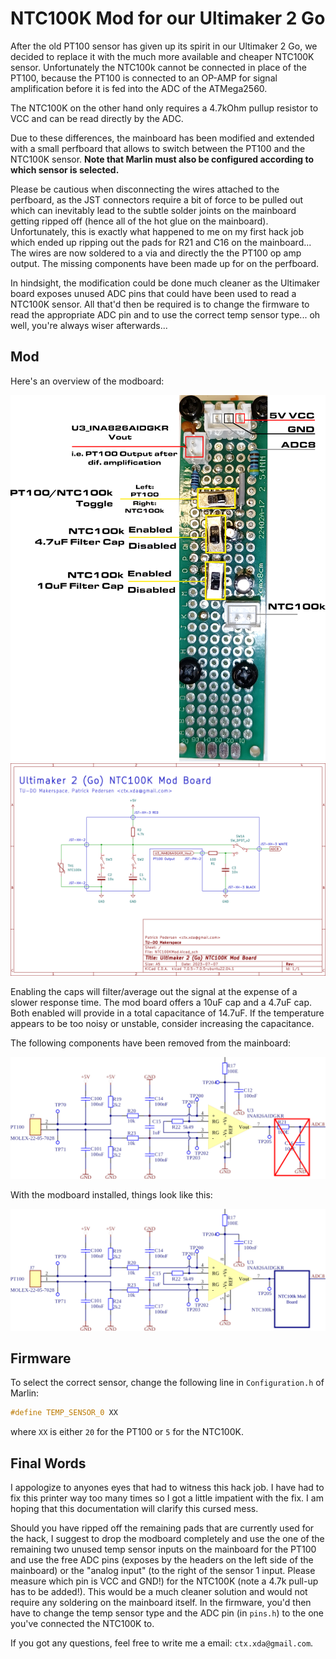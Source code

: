 # NTC100K Mod for our Ultimaker 2 Go

After the old PT100 sensor has given up its spirit in our Ultimaker 2 Go, we decided to replace it with the much more
available and cheaper NTC100K sensor. Unfortunately the NTC100k cannot be connected in place of the PT100, because the
PT100 is connected to an OP-AMP for signal amplification before it is fed into the ADC of the ATMega2560.

The NTC100K on the other hand only requires a 4.7kOhm pullup resistor to VCC and can be read directly by the ADC.

Due to these differences, the mainboard has been modified and extended with a small perfboard that allows to
switch between the PT100 and the NTC100K sensor. **Note that Marlin must also be configured according to which
sensor is selected.**

Please be cautious when disconnecting the wires attached to the perfboard, as the JST connectors require a bit of
force to be pulled out which can inevitably lead to the subtle solder joints on the mainboard getting ripped off (hence
all of the hot glue on the mainboard). Unfortunately, this is exactly what happened to me on my first hack job which ended up
ripping out the pads for R21 and C16 on the mainboard... The wires are now soldered to a via and directly the the PT100
op amp output. The missing components have been made up for on the perfboard. 

In hindsight, the modification could be done much cleaner as the Ultimaker board exposes unused ADC pins that could have been
used to read a NTC100K sensor. All that'd then be required is to change the firmware to read the appropriate ADC pin and to
use the correct temp sensor type... oh well, you're always wiser afterwards...

## Mod

Here's an overview of the modboard:

![Modboard](./img/Perfboard.png)
![Modboard_Schematic](./img/Modboard_Schematic.png)

Enabling the caps will filter/average out the signal at the expense of a slower response time. The mod board
offers a 10uF cap and a 4.7uF cap. Both enabled will provide in a total capacitance of 14.7uF. If the temperature
appears to be too noisy or unstable, consider increasing the capacitance.

The following components have been removed from the mainboard:

![Mainboard Remved Components](img/Change.png)

With the modboard installed, things look like this:

![Mainboard Modboard](img/Change2.png)

## Firmware

To select the correct sensor, change the following line in `Configuration.h` of Marlin:

```cpp
#define TEMP_SENSOR_0 XX
```

where `XX` is either `20` for the PT100 or `5` for the NTC100K.

## Final Words

I appologize to anyones eyes that had to witness this hack job. I have had to fix this printer way too many times so I got a little impatient
with the fix. I am hoping that this documentation will clarify this cursed mess.

Should you have ripped off the remaining pads that are currently used for the hack, I suggest to drop the modboard completely and use the
one of the remaining two unused temp sensor inputs on the mainboard for the PT100 and use the free ADC pins (exposes by the headers on the left side
of the mainboard) or the "analog input" (to the right of the sensor 1 input. Please measure which pin is VCC and GND!) for the NTC100K (note a 4.7k pull-up has to be added!). This would be a much cleaner solution and would not require any soldering on the mainboard itself. In the firmware, you'd then have to change the temp sensor type and the ADC pin (in `pins.h`) to the one you've connected the NTC100K to.

If you got any questions, feel free to write me a email: `ctx.xda@gmail.com`.